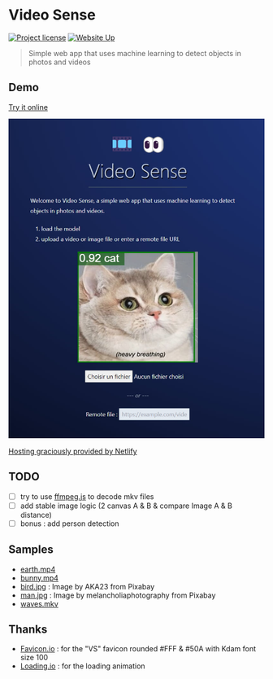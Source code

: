 # Video Sense

[![Project license](https://img.shields.io/github/license/Shuunen/video-sense.svg?color=informational)](https://github.com/Shuunen/video-sense/blob/master/LICENSE)
[![Website Up](https://img.shields.io/website/https/what-now.netlify.app.svg)](https://video-sense.netlify.app)

> Simple web app that uses machine learning to detect objects in photos and videos

## Demo

[Try it online](https://video-sense.netlify.app)

![demo](./designs/0.1.1.jpg)

[Hosting graciously provided by Netlify](https://www.netlify.app)

## TODO

- [ ] try to use [ffmpeg.js](https://github.com/Kagami/ffmpeg.js) to decode mkv files
- [ ] add stable image logic (2 canvas A & B & compare Image A & B distance)
- [ ] bonus : add person detection

## Samples

- [earth.mp4](https://file-examples.com/wp-content/storage/2017/04/file_example_MP4_1280_10MG.mp4)
- [bunny.mp4](https://www.learningcontainer.com/wp-content/uploads/2020/05/sample-mp4-file.mp4)
- [bird.jpg](https://pixabay.com/photos/kingfisher-bird-nature-forest-8256375/) : Image by AKA23 from Pixabay
- [man.jpg](https://pixabay.com/photos/man-coffee-outdoors-lake-lakeside-3803551/) : Image by melancholiaphotography from Pixabay
- [waves.mkv](https://filesamples.com/samples/video/mkv/sample_1920x1080.mkv)

## Thanks

- [Favicon.io](https://favicon.io/) : for the "VS" favicon rounded #FFF & #50A with Kdam font size 100
- [Loading.io](https://loading.io/) : for the loading animation
